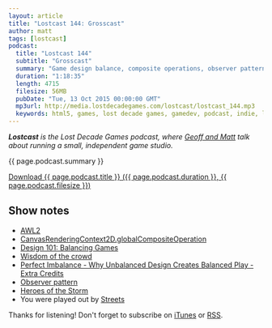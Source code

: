 ```yaml
---
layout: article
title: "Lostcast 144: Grosscast"
author: matt
tags: [lostcast]
podcast:
  title: "Lostcast 144"
  subtitle: "Grosscast"
  summary: "Game design balance, composite operations, observer pattern, art tips, and tiger hats."
  duration: "1:18:35"
  length: 4715
  filesize: 56MB
  pubDate: "Tue, 13 Oct 2015 00:00:00 GMT"
  mp3url: http://media.lostdecadegames.com/lostcast/lostcast_144.mp3
  keywords: html5, games, lost decade games, gamedev, podcast, indie, lostcast
---
```

_**Lostcast** is the Lost Decade Games podcast, where [Geoff and Matt](/about/) talk about running a small, independent game studio._

{{ page.podcast.summary }}

<a class="download-podcast" href="{{ page.podcast.mp3url }}">
	Download {{ page.podcast.title }} ({{ page.podcast.duration }}, {{ page.podcast.filesize }})
</a>

## Show notes

* [AWL2](http://www.wizardslizard.com/2/)
* [CanvasRenderingContext2D.globalCompositeOperation](https://developer.mozilla.org/en-US/docs/Web/API/CanvasRenderingContext2D/globalCompositeOperation)
* [Design 101: Balancing Games](http://www.gamasutra.com/blogs/DanFelder/20151012/251443/Design_101_Balancing_Games.php)
* [Wisdom of the crowd](https://en.wikipedia.org/wiki/Wisdom_of_the_crowd)
* [Perfect Imbalance - Why Unbalanced Design Creates Balanced Play - Extra Credits](https://www.youtube.com/watch?v=e31OSVZF77w)
* [Observer pattern](https://en.wikipedia.org/wiki/Observer_pattern)
* [Heroes of the Storm](http://us.battle.net/heroes/en/)
* You were played out by [Streets](https://joshuamorse.bandcamp.com/track/streets)

Thanks for listening! Don't forget to subscribe on [iTunes](http://itunes.apple.com/us/podcast/lostcast/id481950724) or [RSS](/lostcast.xml).
